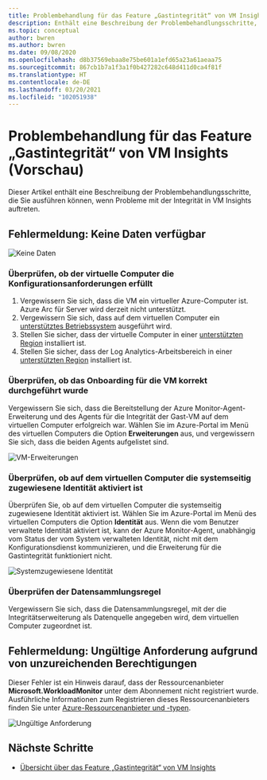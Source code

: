 ```yaml
---
title: Problembehandlung für das Feature „Gastintegrität“ von VM Insights (Vorschau)
description: Enthält eine Beschreibung der Problembehandlungsschritte, die Sie ausführen können, wenn Probleme mit der Integrität in VM Insights auftreten.
ms.topic: conceptual
author: bwren
ms.author: bwren
ms.date: 09/08/2020
ms.openlocfilehash: d8b37569ebaa8e75be601a1efd65a23a61aeaa75
ms.sourcegitcommit: 867cb1b7a1f3a1f0b427282c648d411d0ca4f81f
ms.translationtype: HT
ms.contentlocale: de-DE
ms.lasthandoff: 03/20/2021
ms.locfileid: "102051938"
---
```

# <a name="troubleshoot-vm-insights-guest-health-preview"></a>Problembehandlung für das Feature „Gastintegrität“ von VM Insights (Vorschau)
Dieser Artikel enthält eine Beschreibung der Problembehandlungsschritte, die Sie ausführen können, wenn Probleme mit der Integrität in VM Insights auftreten.

## <a name="error-message-that-no-data-is-available"></a>Fehlermeldung: Keine Daten verfügbar 

![Keine Daten](media/vminsights-health-troubleshoot/no-data.png)


### <a name="verify-that-the-virtual-machine-meets-configuration-requirements"></a>Überprüfen, ob der virtuelle Computer die Konfigurationsanforderungen erfüllt

1. Vergewissern Sie sich, dass die VM ein virtueller Azure-Computer ist. Azure Arc für Server wird derzeit nicht unterstützt.
2. Vergewissern Sie sich, dass auf dem virtuellen Computer ein [unterstütztes Betriebssystem](vminsights-health-enable.md?current-limitations.md) ausgeführt wird.
3. Stellen Sie sicher, dass der virtuelle Computer in einer [unterstützten Region](vminsights-health-enable.md?current-limitations.md) installiert ist.
4. Stellen Sie sicher, dass der Log Analytics-Arbeitsbereich in einer [unterstützten Region](vminsights-health-enable.md?current-limitations.md) installiert ist.

### <a name="verify-that-the-vm-is-properly-onboarded"></a>Überprüfen, ob das Onboarding für die VM korrekt durchgeführt wurde
Vergewissern Sie sich, dass die Bereitstellung der Azure Monitor-Agent-Erweiterung und des Agents für die Integrität der Gast-VM auf dem virtuellen Computer erfolgreich war. Wählen Sie im Azure-Portal im Menü des virtuellen Computers die Option **Erweiterungen** aus, und vergewissern Sie sich, dass die beiden Agents aufgelistet sind.

![VM-Erweiterungen](media/vminsights-health-troubleshoot/extensions.png)

### <a name="verify-the-system-assigned-identity-is-enabled-on-the-virtual-machine"></a>Überprüfen, ob auf dem virtuellen Computer die systemseitig zugewiesene Identität aktiviert ist
Überprüfen Sie, ob auf dem virtuellen Computer die systemseitig zugewiesene Identität aktiviert ist. Wählen Sie im Azure-Portal im Menü des virtuellen Computers die Option **Identität** aus. Wenn die vom Benutzer verwaltete Identität aktiviert ist, kann der Azure Monitor-Agent, unabhängig vom Status der vom System verwalteten Identität, nicht mit dem Konfigurationsdienst kommunizieren, und die Erweiterung für die Gastintegrität funktioniert nicht.

![Systemzugewiesene Identität](media/vminsights-health-troubleshoot/system-identity.png)

### <a name="verify-data-collection-rule"></a>Überprüfen der Datensammlungsregel
Vergewissern Sie sich, dass die Datensammlungsregel, mit der die Integritätserweiterung als Datenquelle angegeben wird, dem virtuellen Computer zugeordnet ist.

## <a name="error-message-for-bad-request-due-to-insufficient-permissions"></a>Fehlermeldung: Ungültige Anforderung aufgrund von unzureichenden Berechtigungen
Dieser Fehler ist ein Hinweis darauf, dass der Ressourcenanbieter **Microsoft.WorkloadMonitor** unter dem Abonnement nicht registriert wurde. Ausführliche Informationen zum Registrieren dieses Ressourcenanbieters finden Sie unter [Azure-Ressourcenanbieter und -typen](../../azure-resource-manager/management/resource-providers-and-types.md#register-resource-provider). 

![Ungültige Anforderung](media/vminsights-health-troubleshoot/bad-request.png)

## <a name="next-steps"></a>Nächste Schritte

- [Übersicht über das Feature „Gastintegrität“ von VM Insights](vminsights-health-overview.md)